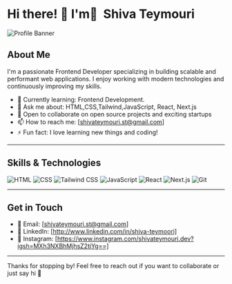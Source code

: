 # Hi there! 👋 I'm ُ Shiva Teymouri

![Profile Banner](https://user-images.githubusercontent.com/61261654/114380542-d3314f80-9ba7-11eb-847c-31ba132fb4b8.png)

## About Me

I'm a passionate Frontend Developer specializing in building scalable and performant web applications. I enjoy working with modern technologies and continuously improving my skills.


- 🌱 Currently learning: Frontend Development.
- 💬 Ask me about: HTML,CSS,Tailwind,JavaScript, React, Next.js
- 👯 Open to collaborate on open source projects and exciting startups
- 📫 How to reach me: [shivateymouri.st@gmail.com]
- ⚡ Fun fact: I love learning new things and coding!

---

## Skills & Technologies
![HTML](https://img.shields.io/badge/-HTML-E34F26?style=flat&logo=html5&logoColor=white)
![CSS](https://img.shields.io/badge/-CSS-1572B6?style=flat&logo=css3&logoColor=white)
![Tailwind CSS](https://img.shields.io/badge/-Tailwind_CSS-06B6D4?style=flat&logo=tailwind-css&logoColor=white)
![JavaScript](https://img.shields.io/badge/-JavaScript-F7DF1E?style=flat&logo=javascript&logoColor=black)
![React](https://img.shields.io/badge/-React-61DAFB?style=flat&logo=react&logoColor=black)
![Next.js](https://img.shields.io/badge/-Next.js-000000?style=flat&logo=nextdotjs&logoColor=white)
![Git](https://img.shields.io/badge/-Git-F05032?style=flat&logo=git&logoColor=white)


---

## Get in Touch

- 📧 Email: [shivateymouri.st@gmail.com]
- 🔗 LinkedIn: [http://www.linkedin.com/in/shiva-teymoori]
- 📸 Instagram: [https://www.instagram.com/shivateymouri.dev?igsh=MXh3NXBhMjhsZ2tiYg==]

---

Thanks for stopping by! Feel free to reach out if you want to collaborate or just say hi 👋  
